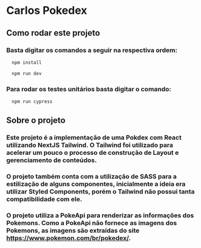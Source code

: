 # Carlos Pokedex

## Como rodar este projeto
### Basta digitar os comandos a seguir na respectiva ordem:
```bash
  npm install
```
```bash
  npm run dev
```
### Para rodar os testes unitários basta digitar o comando: 
```bash
  npm run cypress
```

## Sobre o projeto
### Este projeto é a implementação de uma Pokdex com React utilizando NextJS Tailwind. O Tailwind foi utilizado para acelerar um pouco o processo de construção de Layout e gerenciamento de conteúdos.
### O projeto também conta com a utilização de SASS para a estilização de alguns componentes, inicialmente a ideia era utilizar Styled Components, porém o Tailwind não possui tanta compatibilidade com ele.
### O projeto utiliza a PokeApi para renderizar as informações dos Pokemons. Como a PokeApi não fornece as imagens dos Pokemons, as imagens são extraídas do site https://www.pokemon.com/br/pokedex/.
